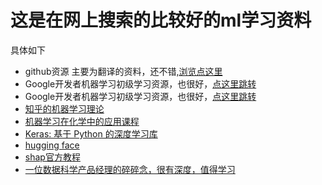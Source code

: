 # 这是在网上搜索的比较好的ml学习资料

具体如下

* github资源 主要为翻译的资料，还不错,[浏览点这里](https://github.com/apachecn/ailearning/tree/master/docs/ml)
* Google开发者机器学习初级学习资源，也很好，[点这里跳转](https://developers.google.com/machine-learning/crash-course/numerical-data?hl=zh-cn)
* Google开发者机器学习初级学习资源，也很好，[点这里跳转](https://developers.google.com/machine-learning/decision-forests/decision-trees-mce?hl=zh-cn)
* [知乎的机器学习理论](https://zhuanlan.zhihu.com/p/25197792)
* [机器学习在化学中的应用课程](https://schwallergroup.github.io/ai4chem_course/)
* [Keras: 基于 Python 的深度学习库](https://keras-zh.readthedocs.io/)
* [hugging face](https://huggingface.co/)
* [shap官方教程](https://shap.readthedocs.io/en/latest/example_notebooks/tabular_examples/tree_based_models/Census%20income%20classification%20with%20LightGBM.html)
* [一位数据科学产品经理的碎碎念，很有深度，值得学习](https://www.biaodianfu.com/shap.html)